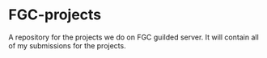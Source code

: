 # FGC-projects
A repository for the projects we do on FGC guilded server.
It will contain all of my submissions for the projects.
